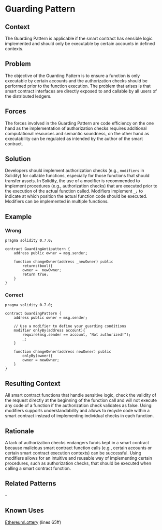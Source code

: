 # Guarding Pattern
## Context
The Guarding Pattern is applicable if the smart contract has sensible logic implemented and should only be executable by certain accounts in defined contexts. 

## Problem
The objective of the Guarding Pattern is to ensure a function is only executable by certain accounts and the authorization checks should be performed prior to the function execution. The problem that arises is that smart contract interfaces are directly exposed to and callable by all users of the distributed ledgers. 

## Forces
The forces involved in the Guarding Pattern are code efficiency on the one hand as the implementation of authorization checks requires additional computational resources and semantic soundness, on the other hand as executability can be regulated as intended by the author of the smart contract. 

## Solution
Developers should implement authorization checks (e.g., `modifiers` in Solidity) for callable functions, especially for those functions that should transfer assets. In Solidity, the use of a modifier is recommended to implement procedures (e.g., authorization checks) that are executed prior to the execution of the actual function called. Modifiers implement `_;` to indicate at which position the actual function code should be executed. Modifiers can be implemented in multiple functions.

## Example

### Wrong
```Solidity 
pragma solidity 0.7.0;

contract GuardingAntipattern {
    address public owner = msg.sender;

    function changeOwner(address _newOwner) public
        returns(bool){
        owner = _newOwner;
        return true;    
    }
}
```

### Correct
```Solidity 
pragma solidity 0.7.0;

contract GuardingPattern {
    address public owner = msg.sender;

    // Use a modifier to define your guarding conditions
    modifier onlyBy(address account){
        require(msg.sender == account, "Not authorized!");
        _;
    }

    function changeOwner(address newOwner) public
        onlyBy(owner){
        owner = newOwner;
    }
}
```

## Resulting Context
All smart contract functions that handle sensitive logic, check the validity of the request directly at the beginning of the function call and will not execute any code of a function if the authorization check validates as false. Using modifiers supports understandability and allows to recycle code within a smart contract instead of implementing individual checks in each function.

## Rationale
A lack of authorization checks endangers funds kept in a smart contract because malicious smart contract function calls (e.g., certain accounts or certain smart contract execution contexts) can be successful. Using modifiers allows for an intuitive and reusable way of implementing certain procedures, such as authorization checks, that should be executed when calling a smart contract function.

## Related Patterns
\-

## Known Uses
[EthereumLottery](https://etherscan.io/address/0x40658db197bddeA6a51Cb576Fe975Ca488AB3693#code) (lines 65ff)
